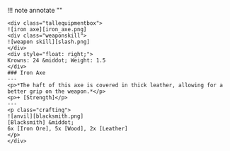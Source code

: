 !!! note annotate ""

    <div class="tallequipmentbox">
    ![iron axe][iron_axe.png]
    <div class="weaponskill">
    ![weapon skill][slash.png]
    </div>
    <div style="float: right;">
    Krowns: 24 &middot; Weight: 1.5
    </div>
    ### Iron Axe
    ---
    <p>*The haft of this axe is covered in thick leather, allowing for a better grip on the weapon.*</p>
    <p>+ [Strength]</p>
    ---
    <p class="crafting">
    ![anvil][blacksmith.png] 
    [Blacksmith] &middot; 
    6x [Iron Ore], 5x [Wood], 2x [Leather]
    </p>
    </div>
